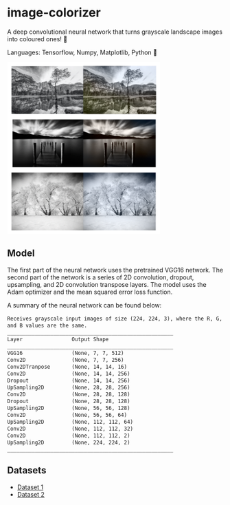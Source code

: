 # image-colorizer

A deep convolutional neural network that turns grayscale landscape images into coloured ones! 🌈

Languages: Tensorflow, Numpy, Matplotlib, Python 🐍

<img src='test/example.png' style='height: 400px'>

## Model
The first part of the neural network uses the pretrained VGG16 network. The second part of the network is a series of 2D convolution, dropout, upsampling, and 2D convolution transpose layers. The model uses the Adam optimizer and the mean squared error loss function.

A summary of the neural network can be found below:

```
Receives grayscale input images of size (224, 224, 3), where the R, G, and B values are the same.
______________________________________________________
Layer                Output Shape              
______________________________________________________
VGG16                (None, 7, 7, 512)
Conv2D               (None, 7, 7, 256)
Conv2DTranpose       (None, 14, 14, 16)
Conv2D               (None, 14, 14, 256)
Dropout              (None, 14, 14, 256)
UpSampling2D		 (None, 28, 28, 256)
Conv2D               (None, 28, 28, 128)
Dropout              (None, 28, 28, 128)
UpSampling2D		 (None, 56, 56, 128)
Conv2D               (None, 56, 56, 64)
UpSampling2D		 (None, 112, 112, 64)
Conv2D               (None, 112, 112, 32)
Conv2D               (None, 112, 112, 2)
UpSampling2D		 (None, 224, 224, 2)
______________________________________________________
```

## Datasets
- <a href='https://www.kaggle.com/arnaud58/landscape-pictures'>Dataset 1</a>
- <a href='https://www.kaggle.com/theblackmamba31/landscape-image-colorization'>Dataset 2</a>
